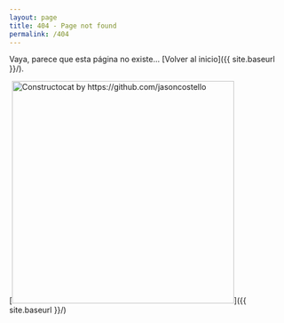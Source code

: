 ```yaml
---
layout: page
title: 404 - Page not found
permalink: /404
---
```


Vaya, parece que esta página no existe... [Volver al inicio]({{ site.baseurl }}/).

[<img src="{{ site.baseurl }}/images/404.jpg" alt="Constructocat by https://github.com/jasoncostello" style="width: 400px;"/>]({{ site.baseurl }}/)
